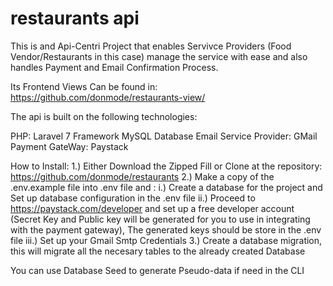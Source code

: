 # restaurants api

This is and Api-Centri Project that enables Servivce Providers (Food Vendor/Restaurants in this case) manage the service with ease and also handles Payment and Email Confirmation Process.

Its Frontend Views Can be found in: https://github.com/donmode/restaurants-view/

The api is built on the following technologies:

PHP: Laravel 7 Framework
MySQL Database
Email Service Provider: GMail
Payment GateWay: Paystack

How to Install:
1.) Either Download the Zipped Fill or Clone at the repository: https://github.com/donmode/restaurants
2.) Make a copy of the .env.example file into .env file and :
i.) Create a database for the project and Set up database configuration in the .env file
ii.) Proceed to https://paystack.com/developer and set up a free developer account (Secret Key and Public key will be generated for you to use in integrating with the payment gateway), The generated keys should be store in the .env file
iii.) Set up your Gmail Smtp Credentials
3.) Create a database migration, this will migrate all the necesary tables to the already created Database

You can use Database Seed to generate Pseudo-data if need in the CLI
